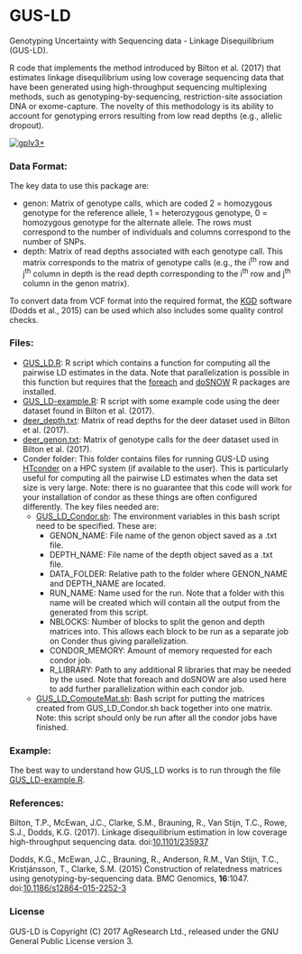 # GUS-LD 
Genotyping Uncertainty with Sequencing data - Linkage Disequilibrium (GUS-LD).

R code that implements the method introduced by Bilton et al. (2017) that estimates linkage disequilibrium using low coverage sequencing data that have been generated using high-throughput sequencing multiplexing methods, such as genotyping-by-sequencing, restriction-site association DNA or exome-capture. The novelty of this methodology is its ability to account for genotyping errors resulting from low read depths (e.g., allelic dropout). 

[![gplv3+](https://img.shields.io/badge/license-GPLv3-blue.svg)](https://www.gnu.org/licenses/gpl.html)

### Data Format:

The key data to use this package are:
- genon: Matrix of genotype calls, which are coded 2 = homozygous genotype for the reference allele, 1 = heterozygous genotype, 0 = homozygous genotype for the alternate allele. The rows must correspond to the number of individuals and columns correspond to the number of SNPs.
- depth: Matrix of read depths associated with each genotype call. This matrix corresponds to the matrix of genotype calls (e.g., the i<sup>th</sup> row and j<sup>th</sup> column in depth is the read depth corresponding to the i<sup>th</sup> row and j<sup>th</sup> column in the genon matrix).

To convert data from VCF format into the required format, the [KGD](https://www.github.com/AgResearch/KGD) software (Dodds et al., 2015) can be used which also includes some quality control checks.

### Files:

- [GUS_LD.R](GUS_LD.R): R script which contains a function for computing all the pairwise LD estimates in the data. Note that parallelization is possible in this function but requires that the [foreach](https://cran.r-project.org/web/packages/foreach/index.html) and [doSNOW](https://cran.r-project.org/web/packages/doSNOW/index.html) R packages are installed.
- [GUS_LD-example.R](GUS_LD-example.R): R script with some example code using the deer dataset found in Bilton et al. (2017).
- [deer_depth.txt](deer_depth.txt): Matrix of read depths for the deer dataset used in Bilton et al. (2017).
- [deer_genon.txt](deer_genon.txt): Matrix of genotype calls for the deer dataset used in Bilton et al. (2017).
- Conder folder: This folder contains files for running GUS-LD using [HTconder](https://research.cs.wisc.edu/htcondor/) on a HPC system (if available to the user). This is particularly useful for computing all the pairwise LD estimates when the data set size is very large. Note: there is no guarantee that this code will work for your installation of condor as these things are often configured differently. The key files needed are:  
  - [GUS_LD_Condor.sh](Condor/GUS_LD_Condor.sh): The environment variables in this bash script need to be specified. These are:    
    - GENON_NAME: File name of the genon object saved as a .txt file.    
    - DEPTH_NAME: File name of the depth object saved as a .txt file.   
    - DATA_FOLDER: Relative path to the folder where GENON_NAME and DEPTH_NAME are located.  
    - RUN_NAME: Name used for the run. Note that a folder with this name will be created which will contain all the output from the generated from this script.    
    - NBLOCKS: Number of blocks to split the genon and depth matrices into. This allows each block to be run as a separate job on Conder thus giving parallelization.    
    - CONDOR_MEMORY: Amount of memory requested for each condor job.     
    - R_LIBRARY: Path to any additional R libraries that may be needed by the used. Note that foreach and doSNOW are also used here to add further parallelization within each condor job.  
  - [GUS_LD_ComputeMat.sh](Condor/GUS_LD_ComputeMat.sh): Bash script for putting the matrices created from GUS_LD_Condor.sh back together into one matrix. Note: this script should only be run after all the condor jobs have finished. 

### Example:

The best way to understand how GUS_LD works is to run through the file [GUS_LD-example.R](GUS_LD-example.R).

### References:

Bilton, T.P., McEwan, J.C., Clarke, S.M., Brauning, R., Van Stijn, T.C., Rowe, S.J., Dodds, K.G. (2017). Linkage disequilibrium estimation in low coverage high-throughput sequencing data. doi:[10.1101/235937](https://doi.org/10.1101/235937)

Dodds, K.G., McEwan, J.C., Brauning, R., Anderson, R.M., Van Stijn, T.C., Kristj&#225;nsson, T., Clarke, S.M. (2015) Construction of relatedness matrices using genotyping-by-sequencing data. BMC Genomics, **16**:1047. doi:[10.1186/s12864-015-2252-3](https://bmcgenomics.biomedcentral.com/articles/10.1186/s12864-015-2252-3)

### License
GUS-LD is Copyright (C) 2017 AgResearch Ltd., released under the GNU General Public License version 3.

